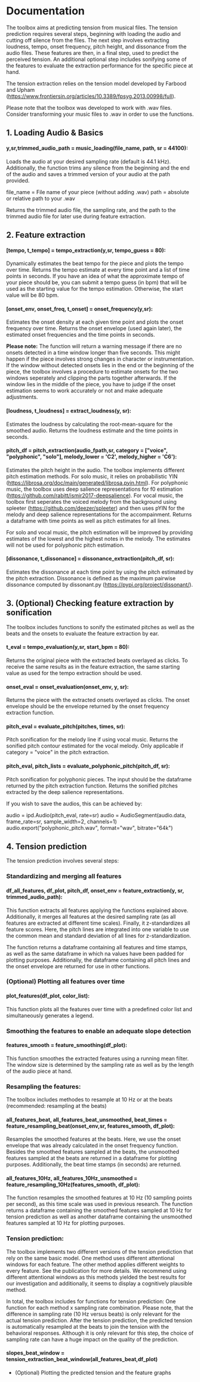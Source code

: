 # Documentation

The toolbox aims at predicting tension from musical files. The tension prediction requires several steps, beginning with loading the audio and cutting off silence from the files. The next step involves extracting loudness, tempo, onset frequency, pitch height, and dissonance from the audio files. These features are then, in a final step, used to predict the perceived tension. An additional optional step includes sonifying some of the features to evaluate the extraction performance for the specific piece at hand.

The tension extraction relies on the tension model developed by Farbood and Upham (https://www.frontiersin.org/articles/10.3389/fpsyg.2013.00998/full). 

Please note that the toolbox was developed to work with .wav files. Consider transforming your music files to .wav in order to use the functions. 

## 1. Loading Audio & Basics

#### y,sr,trimmed_audio_path = music_loading(file_name, path, sr = 44100):

Loads the audio at your desired sampling rate (default is 44.1 kHz). Additionally, the function trims any silence from the beginning and the end of the audio
and saves a trimmed version of your audio at the path provided. 

file_name = File name of your piece (without adding .wav)
path = absolute or relative path to your .wav

Returns the trimmed audio file, the sampling rate, and the path to the trimmed audio file for later use during feature extraction.


## 2. Feature extraction

#### [tempo, t_tempo] = tempo_extraction(y,sr, tempo_guess = 80):

Dynamically estimates the beat tempo for the piece and plots the tempo over time. Returns the tempo estimate at every time point and a list of time points in seconds.
If you have an idea of what the approximate tempo of your piece should be, you can submit a tempo guess (in bpm) that will be used as the starting value for the 
tempo estimation. Otherwise, the start value will be 80 bpm. 

#### [onset_env, onset_freq, t_onset] = onset_frequency(y,sr):

Estimates the onset density at each given time point and plots the onset frequency over time. 
Returns the onset envelope (used again later), the estimated onset frequencies and the time points in seconds. 

**Please note:** The function will return a warning message if there are no onsets detected in a time window longer than 
five seconds. This might happen if the piece involves strong changes in character or instrumentation. 
If the window without detected onsets lies in the end or the beginning of the piece, the toolbox involves a procedure to estimate onsets for the two 
windows seperately and clipping the parts together afterwards. If the window lies in the middle of the piece, you have to judge if the onset estimation
seems to work accurately or not and make adequate adjustments. 

#### [loudness, t_loudness] = extract_loudness(y, sr):

Estimates the loudness by calculating the root-mean-square for the smoothed audio. Returns the loudness estimate and the time points in seconds. 

#### pitch_df = pitch_extraction(audio_fpath,sr, category = ["voice", "polyphonic", "solo"], melody_lower = 'C2', melody_higher = 'C6'):

Estimates the pitch height in the audio. The toolbox implements different pitch estimation methods. 
For solo music, it relies on probabilistic YIN (https://librosa.org/doc/main/generated/librosa.pyin.html). For polyphonic music, the toolbox uses 
deep salience representations for f0 estimation (https://github.com/rabitt/ismir2017-deepsalience). For vocal music, the toolbox first seperates the 
voiced melody from the background using spleeter (https://github.com/deezer/spleeter) and then uses pYIN for the melody and deep salience representations 
for the accompainment. Returns a dataframe with time points as well as pitch estimates for all lines.

For solo and vocal music, the pitch estimation will be improved by providing estimates of the lowest and the highest notes in the melody. The estimates will not be used for polyphonic pitch estimation. 


#### [dissonance, t_dissonance] = dissonance_extraction(pitch_df, sr):

Estimates the dissonance at each time point by using the pitch estimated by the pitch extraction. Dissonance is defined as the maximum pairwise dissonance 
computed by dissonant.py (https://pypi.org/project/dissonant/). 


## 3. (Optional) Checking feature extraction by sonification

The toolbox includes functions to sonify the estimated pitches as well as the beats and the onsets to evaluate the feature extraction by ear. 

#### t_eval = tempo_evaluation(y,sr, start_bpm = 80):

Returns the original piece with the extracted beats overlayed as clicks. 
To receive the same results as in the feature extraction, the same starting value as used for the tempo extraction should be used. 

#### onset_eval = onset_evaluation(onset_env, y, sr):

Returns the piece with the extracted onsets overlayed as clicks. The onset envelope should be the envelope returned by the onset frequency extraction function.

#### pitch_eval = evaluate_pitch(pitches, times, sr):

Pitch sonification for the melody line if using vocal music. Returns the sonified pitch contour estimated for the vocal melody. Only applicable if category = "voice" in the pitch extraction. 

#### pitch_eval, pitch_lists = evaluate_polyphonic_pitch(pitch_df, sr):

Pitch sonification for polyphonic pieces. The input should be the dataframe returned by the pitch extraction function. Returns the sonified pitches extracted by the deep salience representations.

If you wish to save the audios, this can be achieved by: 

audio = ipd.Audio(pitch_eval, rate=sr)
audio = AudioSegment(audio.data, frame_rate=sr, sample_width=2, channels=1)
audio.export("polyphonic_pitch.wav", format="wav", bitrate="64k")


## 4. Tension prediction

The tension prediction involves several steps: 


### Standardizing and merging all features 

#### df_all_features, df_plot, pitch_df, onset_env = feature_extraction(y, sr, trimmed_audio_path):

This function extracts all features applying the functions explained above. Additionally, it merges all features at the desired sampling rate (as all features are extracted at different time scales). Finally, it z-standardizes all feature scores. Here, the pitch lines are integrated into one variable to use the common mean and standard deviation of all lines for z-standardization. 

The function returns a dataframe containing all features and time stamps, as well as the same dataframe in which na values have been padded for plotting purposes. Additionally, the dataframe containing all pitch lines and the onset envelope are returned for use in other functions. 


### (Optional) Plotting all features over time

#### plot_features(df_plot, color_list):

This function plots all the features over time with a predefined color list and simultaneously generates a legend. 


### Smoothing the features to enable an adequate slope detection

#### features_smooth = feature_smoothing(df_plot):

This function smoothes the extracted features using a running mean filter. The window size is determined by the sampling rate as well as by the length of the audio piece at hand.

### Resampling the features: 
The toolbox includes methodes to resample at 10 Hz or at the beats (recommended: resampling at the beats)

#### all_features_beat, all_features_beat_unsmoothed, beat_times = feature_resampling_beat(onset_env,sr, features_smooth, df_plot):

Resamples the smoothed features at the beats. Here, we use the onset envelope that was already calculated in the onset frequency function. Besides the smoothed features sampled at the beats, the unsmoothed features sampled at the beats are returned in a dataframe for plotting purposes. Additionally, the beat time stamps (in seconds) are returned.

#### all_features_10Hz, all_features_10Hz_unsmoothed = feature_resampling_10Hz(features_smooth, df_plot):

The function resamples the smoothed features at 10 Hz (10 sampling points per second), as this time scale was used in previous research. The function returns a dataframe containing the smoothed features sampled at 10 Hz for tension prediction as well as another dataframe containing the unsmoothed features sampled at 10 Hz for plotting purposes.

### Tension prediction: 
The toolbox implements two different versions of the tension prediction that rely on the same basic model. One method uses different attentional windows for each feature. The other method applies different weights to every feature. See the publication for more details. We recommend using different attentional windows as this methods yielded the best results for our investigation and additionally, it seems to display a cognitively plausible method. 

In total, the toolbox includes for functions for tension prediction: One function for each method x sampling rate combination. Please note, that the difference in sampling rate (10 Hz versus beats) is only relevant for the actual tension prediction. After the tension prediction, the predicted tension is automatically resampled at the beats to join the tension with the behavioral responses. Although it is only relevant for this step, the choice of sampling rate can have a huge impact on the quality of the prediction. 


#### slopes_beat_window = tension_extraction_beat_window(all_features_beat,df_plot)



- (Optional) Plotting the predicted tension and the feature graphs


















